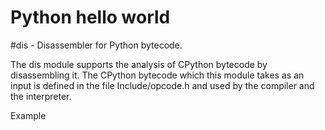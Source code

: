 # Python hello world

#dis - Disassembler for Python bytecode.

The dis module supports the analysis of CPython bytecode by disassembling it. The CPython bytecode which this module takes as
an input is defined in the file Include/opcode.h and used by the compiler and the interpreter.

Example

